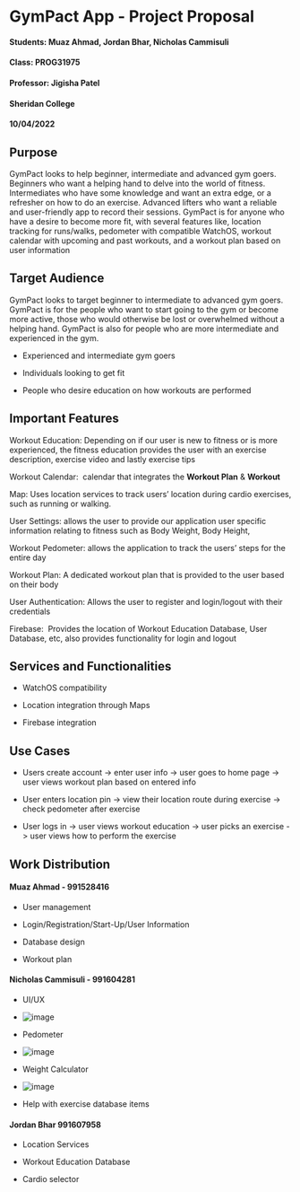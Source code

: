 # GymPact App - Project Proposal 
#### Students: Muaz Ahmad, Jordan Bhar, Nicholas Cammisuli 

#### Class: PROG31975

#### Professor: Jigisha Patel 

#### Sheridan College 

#### 10/04/2022 


## Purpose 

GymPact looks to help beginner, intermediate and advanced gym goers. Beginners who want a helping hand to delve into the world of fitness. Intermediates who have some knowledge and want an extra edge, or a refresher on how to do an exercise. Advanced lifters who want a reliable and user-friendly app to record their sessions. GymPact is for anyone who have a desire to become more fit, with several features like, location tracking for runs/walks, pedometer with compatible WatchOS, workout calendar with upcoming and past workouts, and a workout plan based on user information 

## Target Audience 

GymPact looks to target beginner to intermediate to advanced gym goers. GymPact is for the people who want to start going to the gym or become more active, those who would otherwise be lost or overwhelmed without a helping hand. GymPact is also for people who are more intermediate and experienced in the gym.  

-   Experienced and intermediate gym goers 
    
-   Individuals looking to get fit 
    
-   People who desire education on how workouts are performed 
    

## Important Features 

Workout Education: Depending on if our user is new to fitness or is more experienced, the fitness education provides the user with an exercise description, exercise video and lastly exercise tips  

Workout Calendar:  calendar that integrates the **Workout Plan** & **Workout**

Map: Uses location services to track users’ location during cardio exercises, such as running or walking.

User Settings: allows the user to provide our application user specific information relating to fitness such as Body Weight, Body Height, 

Workout Pedometer: allows the application to track the users’ steps for the entire day 

Workout Plan: A dedicated workout plan that is provided to the user based on their body  

User Authentication: Allows the user to register and login/logout with their credentials 

Firebase:  Provides the location of Workout Education Database, User Database, etc, also provides functionality for login and logout 

## Services and Functionalities 

-   WatchOS compatibility 
    
-   Location integration through Maps 
    
-   Firebase integration 
    

## Use Cases 

-   Users create account -> enter user info -> user goes to home page -> user views workout plan based on entered info 
    
-   User enters location pin -> view their location route during exercise -> check pedometer after exercise 
    
-   User logs in -> user views workout education -> user picks an exercise -> user views how to perform the exercise 
    

## Work Distribution 

 #### Muaz Ahmad - 991528416 
    

-   User management 

-   Login/Registration/Start-Up/User Information     

-   Database design 
    
-   Workout plan 
    

#### Nicholas Cammisuli - 991604281 
    

-   UI/UX 
-   ![image](https://user-images.githubusercontent.com/91032829/206960282-8e62662a-2aaf-4469-a125-0467bd863020.png)
    
-   Pedometer 
-   ![image](https://user-images.githubusercontent.com/91032829/206960362-75f8adaa-48a9-434e-a7e0-40cc64319325.png)

    
-   Weight Calculator
-   ![image](https://user-images.githubusercontent.com/91032829/206960330-207587eb-6ea4-4ca5-9dae-e49a6f412068.png)


-   Help with exercise database items
    

#### Jordan Bhar 991607958 
    

-   Location Services 
    
-   Workout Education Database 
    
-   Cardio selector
